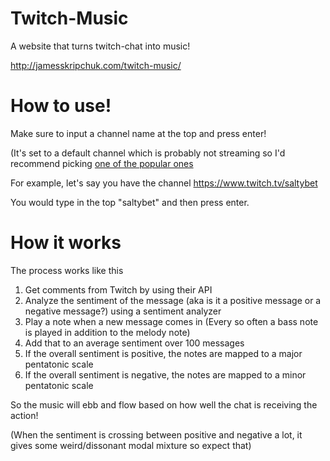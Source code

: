 # Twitch-Music
A website that turns twitch-chat into music!

http://jamesskripchuk.com/twitch-music/

# How to use!
Make sure to input a channel name at the top and press enter!

(It's set to a default channel which is probably not streaming so I'd recommend picking [one of the popular ones](https://www.twitch.tv/directory/all)

For example, let's say you have the channel https://www.twitch.tv/saltybet

You would type in the top "saltybet" and then press enter.

# How it works

The process works like this
1. Get comments from Twitch by using their API
2. Analyze the sentiment of the message (aka is it a positive message or a negative message?) using a sentiment analyzer
3. Play a note when a new message comes in (Every so often a bass note is played in addition to the melody note)
4. Add that to an average sentiment over 100 messages
5. If the overall sentiment is positive, the notes are mapped to a major pentatonic scale
6. If the overall sentiment is negative, the notes are mapped to a minor pentatonic scale

So the music will ebb and flow based on how well the chat is receiving the action!

(When the sentiment is crossing between positive and negative a lot, it gives some weird/dissonant modal mixture so expect that)


